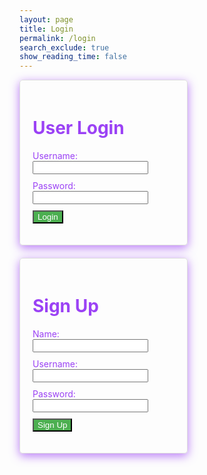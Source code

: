 ```yaml
---
layout: page 
title: Login
permalink: /login
search_exclude: true
show_reading_time: false 
---
```

<html lang="en">
<head>
  <meta charset="UTF-8">
  <meta name="viewport" content="width=device-width, initial-scale=1.0">
  <title>Login / Sign Up</title>
  <style>
    /* Apply the color to all text elements */
    body, h1, h2, h3, h4, h5, h6, p, label, button, input, textarea {
        color: #9b42f5;
    }
    .login-container {
        display: flex;
        justify-content: space-between;
        flex-wrap: wrap; /* allows the cards to wrap onto the next line if the screen is too small */
    }
    .login-card, .signup-card {
        margin-top: 0; /* remove the top margin */
        width: 45%;
        border: 1px solid #ddd;
        border-radius: 5px;
        padding: 20px;
        box-shadow: 0px 4px 15px rgba(155, 66, 245, 0.7); /* Purple shadow */
        margin-bottom: 20px;
        overflow-x: auto; /* Enable horizontal scrolling */
    }
    button {
        color: white; /* Maintain white color for button text */
        background-color: #4CAF50; /* Button background */
    }
    input, textarea {
        color: black; /* Ensure input text is readable */
    }
    p, label {
        margin: 10px 0;
    }
  </style>
</head>
<body>
  <div class="login-container">
      <!-- Python Login Form -->
      <div class="login-card">
          <h1 id="pythonTitle">User Login </h1>
          <form id="pythonForm" onsubmit="pythonLogin(); return false;">
              <p>
                  <label>
                      Username:
                      <input type="text" name="uid" id="uid" required>
                  </label>
              </p>
              <p>
                  <label>
                      Password:
                      <input type="password" name="password" id="password" required>
                  </label>
              </p>
              <p>
                  <button type="submit">Login</button>
              </p>
              <p id="message" style="color: red;"></p>
          </form>
      </div>
      <div class="signup-card">
          <h1 id="signupTitle">Sign Up</h1>
          <form id="signupForm" onsubmit="signup(); return false;">
              <p>
                  <label>
                      Name:
                      <input type="text" name="name" id="name" required>
                  </label>
              </p>
              <p>
                  <label>
                      Username:
                      <input type="text" name="signupUid" id="signupUid" required>
                  </label>
              </p>
              <p>
                  <label>
                      Password:
                      <input type="password" name="signupPassword" id="signupPassword" required>
                  </label>
              </p>
              <p>
                  <button type="submit">Sign Up</button>
              </p>
              <p id="signupMessage" style="color: green;"></p>
          </form>
      </div>
  </div>

  <script type="module">
      import { login, pythonURI, fetchOptions } from '{{site.baseurl}}/assets/js/api/config.js';

      // Function to handle Python login
      window.pythonLogin = function() {
          const options = {
              URL: `${pythonURI}/api/authenticate`,
              callback: pythonDatabase,
              message: "message",
              method: "POST",
              cache: "no-cache",
              body: {
                  uid: document.getElementById("uid").value,
                  password: document.getElementById("password").value,
              }
          };
          login(options);
      }

      // Function to handle signup
      window.signup = function() {
      const signupButton = document.querySelector(".signup-card button");

      // Disable the button and change its color
      signupButton.disabled = true;
      signupButton.style.backgroundColor = '#d3d3d3'; // Light gray to indicate disabled state

      const signupOptions = {
          URL: `${pythonURI}/api/user`,
          method: "POST",
          cache: "no-cache",
          body: {
              name: document.getElementById("name").value,
              uid: document.getElementById("signupUid").value,
              password: document.getElementById("signupPassword").value,
          }
      };

      fetch(signupOptions.URL, {
          method: signupOptions.method,
          headers: {
              "Content-Type": "application/json"
          },
          body: JSON.stringify(signupOptions.body)
      })
      .then(response => {
          if (!response.ok) {
              throw new Error(`Signup failed: ${response.status}`);
          }
          return response.json();
      })
      .then(data => {
          document.getElementById("signupMessage").textContent = "Signup successful!";
          // Optionally redirect to login page or handle as needed
          // window.location.href = '{{site.baseurl}}/profile';
      })
      .catch(error => {
          console.error("Signup Error:", error);
          document.getElementById("signupMessage").textContent = `Signup Error: ${error.message}`;
          // Re-enable the button if there is an error
          signupButton.disabled = false;
          signupButton.style.backgroundColor = ''; // Reset to default color
      });
  }


      // Function to fetch and display Python data
      function pythonDatabase() {
          const URL = `${pythonURI}/api/id`;

          fetch(URL, fetchOptions)
              .then(response => {
                  if (!response.ok) {
                      throw new Error(`Flask server response: ${response.status}`);
                  }
                  return response.json();
              })
              .then(data => {
                  window.location.href = '{{site.baseurl}}/profile';
              })
              .catch(error => {
                  console.error("Python Database Error:", error);
                  const errorMsg = `Python Database Error: ${error.message}`;
              });
      }

      // Call relevant database functions on the page load
      window.onload = function() {
           pythonDatabase();
      };
  </script>
</body>
</html>
